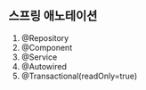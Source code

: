 ## 스프링 애노테이션
1. @Repository
2. @Component
3. @Service
4. @Autowired
5. @Transactional(readOnly=true)